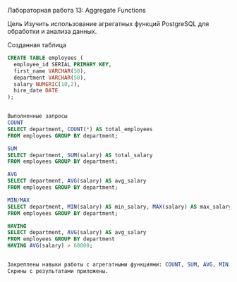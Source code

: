 Лабораторная работа 13: Aggregate Functions  

Цель
Изучить использование агрегатных функций PostgreSQL для обработки и анализа данных.

Созданная таблица
```sql
CREATE TABLE employees (
  employee_id SERIAL PRIMARY KEY,
  first_name VARCHAR(50),
  department VARCHAR(50),
  salary NUMERIC(10,2),
  hire_date DATE
);


Выполненные запросы
COUNT
SELECT department, COUNT(*) AS total_employees  
FROM employees GROUP BY department;

SUM
SELECT department, SUM(salary) AS total_salary  
FROM employees GROUP BY department;

AVG
SELECT department, AVG(salary) AS avg_salary  
FROM employees GROUP BY department;

MIN/MAX
SELECT department, MIN(salary) AS min_salary, MAX(salary) AS max_salary  
FROM employees GROUP BY department;

HAVING
SELECT department, AVG(salary) AS avg_salary  
FROM employees GROUP BY department  
HAVING AVG(salary) > 60000;


Закреплены навыки работы с агрегатными функциями: COUNT, SUM, AVG, MIN, MAX, а также использование GROUP BY и HAVING.
Скрины с результатами приложены.
